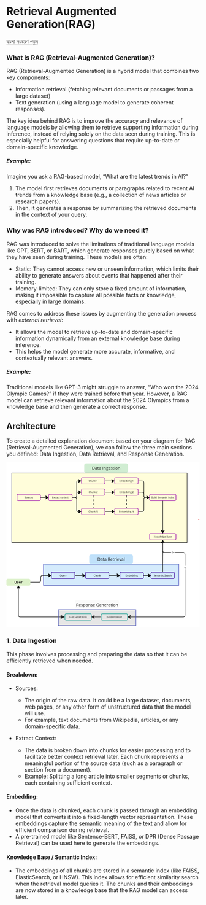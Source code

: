 # Retrieval Augmented Generation(RAG)

[বাংলা সংস্করণ পড়ুন](./README.bn.md)

### What is RAG (Retrieval-Augmented Generation)?
RAG (Retrieval-Augmented Generation) is a hybrid model that combines two key components:

- Information retrieval (fetching relevant documents or passages from a large dataset)
- Text generation (using a language model to generate coherent responses).
  
The key idea behind RAG is to improve the accuracy and relevance of language models by allowing them to retrieve supporting information during inference, instead of relying solely on the data seen during training. This is especially helpful for answering questions that require up-to-date or domain-specific knowledge.

##### Example:
Imagine you ask a RAG-based model, “What are the latest trends in AI?”

1. The model first retrieves documents or paragraphs related to recent AI trends from a knowledge base (e.g., a collection of news articles or research papers).
2. Then, it generates a response by summarizing the retrieved documents in the context of your query.

### Why was RAG introduced? Why do we need it?
RAG was introduced to solve the limitations of traditional language models like GPT, BERT, or BART, which generate responses purely based on what they have seen during training. These models are often:

- Static: They cannot access new or unseen information, which limits their ability to generate answers about events that happened after their training.
- Memory-limited: They can only store a fixed amount of information, making it impossible to capture all possible facts or knowledge, especially in large domains.

RAG comes to address these issues by augmenting the generation process with *external retrieval*:

- It allows the model to retrieve up-to-date and domain-specific information dynamically from an external knowledge base during inference.
- This helps the model generate more accurate, informative, and contextually relevant answers.
##### Example:
Traditional models like GPT-3 might struggle to answer, “Who won the 2024 Olympic Games?” if they were trained before that year. However, a RAG model can retrieve relevant information about the 2024 Olympics from a knowledge base and then generate a correct response.


## Architecture
To create a detailed explanation document based on your diagram for RAG (Retrieval-Augmented Generation), we can follow the three main sections you defined: Data Ingestion, Data Retrieval, and Response Generation. 


![Rag diagram](assets/Diagram.png)

### 1. Data Ingestion
This phase involves processing and preparing the data so that it can be efficiently retrieved when needed.

#### Breakdown:
- Sources:

  - The origin of the raw data. It could be a large dataset, documents, web pages, or any other form of unstructured data that the model will use.
  - For example, text documents from Wikipedia, articles, or any domain-specific data.
- Extract Context:

  - The data is broken down into chunks for easier processing and to facilitate better context retrieval later. Each chunk represents a meaningful portion of the source data (such as a paragraph or section from a document).
  - Example: Splitting a long article into smaller segments or chunks, each containing sufficient context.
#### Embedding:

- Once the data is chunked, each chunk is passed through an embedding model that converts it into a fixed-length vector representation. These embeddings capture the semantic meaning of the text and allow for efficient comparison during retrieval.
- A pre-trained model like Sentence-BERT, FAISS, or DPR (Dense Passage Retrieval) can be used here to generate the embeddings.
#### Knowledge Base / Semantic Index:

- The embeddings of all chunks are stored in a semantic index (like FAISS, ElasticSearch, or HNSW). This index allows for efficient similarity search when the retrieval model queries it. The chunks and their embeddings are now stored in a knowledge base that the RAG model can access later.
